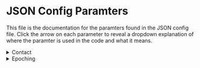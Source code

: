 # JSON Config Paramters

This file is the documentation for the paramters found in the JSON config file. Click the arrow on each parameter to reveal a dropdown explanation of where the paramter is used in the code and what it means. 

<details>
<summary>Contact</summary>
<br>
Where: sendEmail function is called at the end of each fcp_# step, and contact is passed as a parameter.
<br>
Meaning: Email address to which to send pipeline’s progress updates (contained in square brackets, [ ])
</details>

<details>
<summary>Epoching</summary>
<br>
Where: fcp_1_TaskEpoching.
<br>
Meaning: Epoch the data into trials
  <details>
  <summary>Period</summary>
  <br>
  Where: fcp_1_RestingStateEpoching, line 97
  <br>
  Meaning: Indicates epoch length for epoching resting state data
  </details>
</details>
